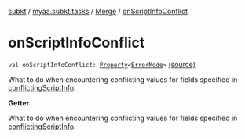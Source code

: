 [subkt](../../index.md) / [myaa.subkt.tasks](../index.md) / [Merge](index.md) / [onScriptInfoConflict](./on-script-info-conflict.md)

# onScriptInfoConflict

`val onScriptInfoConflict: `[`Property`](https://docs.gradle.org/current/javadoc/org/gradle/api/provider/Property.html)`<`[`ErrorMode`](../-error-mode/index.md)`>` [(source)](https://github.com/Myaamori/SubKt/blob/0.1.12/src/main/kotlin/myaa/subkt/tasks/asstasks.kt#L211)

What to do when encountering conflicting values for fields specified in
[conflictingScriptInfo](conflicting-script-info.md).

**Getter**

What to do when encountering conflicting values for fields specified in
[conflictingScriptInfo](conflicting-script-info.md).

